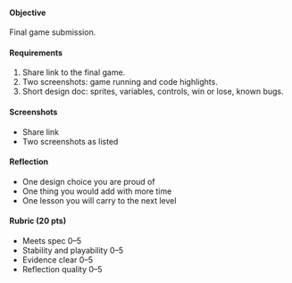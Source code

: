 #### Objective
Final game submission.

#### Requirements
1. Share link to the final game.
2. Two screenshots: game running and code highlights.
3. Short design doc: sprites, variables, controls, win or lose, known bugs.

#### Screenshots
- Share link
- Two screenshots as listed

#### Reflection
- One design choice you are proud of
- One thing you would add with more time
- One lesson you will carry to the next level

#### Rubric (20 pts)
- Meets spec 0–5
- Stability and playability 0–5
- Evidence clear 0–5
- Reflection quality 0–5

